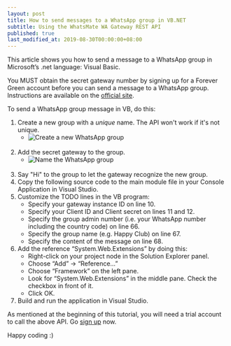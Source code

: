 ```yaml
---
layout: post
title: How to send messages to a WhatsApp group in VB.NET
subtitle: Using the WhatsMate WA Gateway REST API
published: true
last_modified_at: 2019-08-30T00:00:00+08:00
---
```


This article shows you how to send a message to a WhatsApp group in Microsoft’s .net language: Visual Basic.

You MUST obtain the secret gateway number by signing up for a Forever Green account before you can send a message to a WhatsApp group. Instructions are available on the [official site](https://www.whatsmate.net/whatsapp-group-message-api.html). 


To send a WhatsApp group message in VB, do this:

1. Create a new group with a *unique* name. The API won't work if it's not unique.
   * <img src="/img/newgroup.png" alt="Create a new WhatsApp group"> <br><br>
2. Add the secret gateway to the group.
   * <img src="/img/add-gateway-to-group.png" alt="Name the WhatsApp group"> <br><br>
3. Say "Hi" to the group to let the gateway recognize the new group.
4. Copy the following source code to the main module file in your Console Application in Visual Studio.  <script src="https://gist.github.com/whatsmate/771af0c7ea8e4a40edac44f49a70e28c.js"></script>
5. Customize the TODO lines in the VB program:
   * Specify your gateway instance ID on line 10.
   * Specify your Client ID and Client secret on lines 11 and 12.
   * Specify the group admin number (i.e. your WhatsApp number including the country code) on line 66.
   * Specify the group name (e.g. Happy Club) on line 67.
   * Specify the content of the message on line 68.
6. Add the reference “System.Web.Extensions” by doing this:
   * Right-click on your project node in the Solution Explorer panel.
   * Choose “Add” -> “Reference…”
   * Choose “Framework” on the left pane.
   * Look for “System.Web.Extensions” in the middle pane. Check the checkbox in front of it.
   * Click OK.
7. Build and run the application in Visual Studio.


As mentioned at the beginning of this tutorial, you will need a trial account to call the above API. Go [sign up](https://www.whatsmate.net/whatsapp-group-message-api.html) now.


Happy coding :) 


<br>
<script async src="//pagead2.googlesyndication.com/pagead/js/adsbygoogle.js"></script>
<ins class="adsbygoogle"
     style="display:inline-block;width:728px;height:90px"
     data-ad-client="ca-pub-7383487179928477"
     data-ad-slot="6959057004"></ins>
<script>
(adsbygoogle = window.adsbygoogle || []).push({});
</script>
<br>

